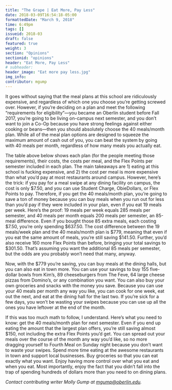 ```yaml
---
title: "The Grape | Eat More, Pay Less"
date: 2018-03-09T16:54:18-05:00
formattedDate: "March 9, 2018"
time: 6:49pm
tags: []
issueid: 2018-03
draft: false
featured: true
weight: 3 
section: "Opinions"
sectionid: "opinions"
header: "Eat More, Pay Less"
# subheader:
header_image: "Eat more pay less.jpg"
img_info:
contributor: mgump
---
```

It goes without saying that the meal plans at this school are ridiculously expensive, and regardless of which one you choose you’re getting screwed over. However, if you’re deciding on a plan and meet the following “requirements for eligibility”—you became an Oberlin student before Fall 2017, you’re going to be living on-campus next semester, and you don’t want to join a Co-Op because you have strong feelings against either cooking or beans—then you should absolutely choose the 40 meals/month plan. While all of the meal plan options are designed to squeeze the maximum amount of cash out of you, you can beat the system by going with 40 meals per month, regardless of how many meals you actually eat.

The table above below shows each plan (for the people meeting those requirements), their costs, the costs per meal, and the Flex Points per semester included in each plan. The main takeaways are 1) eating at this school is fucking expensive, and 2) the cost per meal is more expensive than what you’d pay at most restaurants around campus. However, here’s the trick: if you pay for a meal swipe at any dining facility on campus, the cost is only $7.50, and you can use Student Charge, ObieDollars, or Flex Points to pay. Therefore, if you get the 40 meals/month plan, you’re going to save a ton of money because you can buy meals when you run out for less than you’d pay if they were included in your plan, even if you eat 19 meals per week. Here’s the proof: 19 meals per week equals 285 meals per semester, and 40 meals per month equals 200 meals per semester, an 85-meal difference. Even if you bought those 85 extra meals, each costing $7.50, you’re only spending $637.50. The cost difference between the 19 meals/week plan and the 40 meals/month plan is $779, meaning that even if you eat the same amount of meals, you’re still saving $141.50. Further, you’d also receive 160 more Flex Points than before, bringing your total savings to $301.50. That’s assuming you want the additional 85 meals per semester, but the odds are you probably won’t need that many, anyway.

Now, with the $779 you’re saving, you can buy meals at the dining halls, but you can also eat in town more. You can use your savings to buy 155 five-dollar bowls from Kim’s, 89 cheeseburgers from The Feve, 64 large cheese pizzas from Domino’s, or any combination you want. You can also buy your own groceries and snacks with the money you save. Because you can use your 40 meals per month any way you like, you can cook for one week, eat out the next, and eat at the dining hall for the last two. If you’re sick for a few days, you won’t be wasting your swipes because you can use up all the ones you have leftover at the end of the month.

If this was too much math to follow, I understand. Here’s what you need to know: get the 40 meals/month plan for next semester. Even if you end up eating the amount that the largest plan offers, you’re still saving almost $150, not including the extra Flex Points you’d get. You can spread out your meals over the course of the month any way you’d like, so no more dragging yourself to Fourth Meal on Sunday night because you don’t want to waste your swipes. Spend more time eating at the awesome restaurants in town and support local businesses. Buy groceries so that you can eat exactly what you want. Enjoy having more control over what you eat and when you eat. Most importantly, enjoy the fact that you didn’t fall into the trap of spending hundreds of dollars more than you need to on dining plans.

*Contact contributing writer Molly Gump at mgump@oberlin.edu.*
